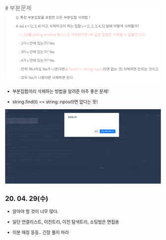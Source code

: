 ![Alt text](./img/img_200429.jpg)

 - 부분집합끼리 삭제하는 방법을 알려준 아주 좋은 문제!

 - string.find(t) == string::npos라면 없다는 뜻!

![Alt text](./img/img_200429.png)


## 20. 04. 29(수)

 - 알아야 할 것이 너무 많다.

 - 일단 연결리스트, 이진트리, 이진 탐색트리, 소팅법은 면접용

 - 이분 매칭 등등.. 긴장 풀지 마라

